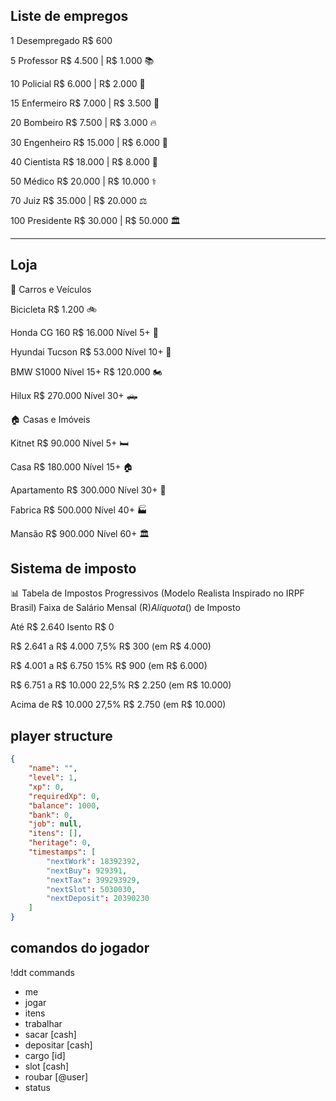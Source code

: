 ## Liste de empregos

1	Desempregado R$ 600	

5	Professor R$ 4.500	| R$ 1.000 📚

10	Policial R$ 6.000 | R$ 2.000 🚓

15	Enfermeiro R$  7.000 | R$ 3.500 💉

20	Bombeiro R$ 7.500 |	R$ 3.000 🔥

30	Engenheiro	R$ 15.000 |	R$ 6.000 📖

40	Cientista R$ 18.000 |	R$ 8.000 🔬

50	Médico 	R$  20.000 |	R$ 10.000 ⚕️

70	Juiz R$ 35.000 |	R$ 20.000 ⚖️

100	Presidente	R$ 30.000 |	R$ 50.000 🏛️


---

## Loja

🚗 Carros e Veículos

Bicicleta R$ 1.200 🚲

Honda CG 160 R$ 16.000	Nível 5+	🛵

Hyundai Tucson	R$ 53.000	Nível 10+	🚗

BMW S1000  Nível 15+ R$ 120.000 🏍️

Hilux R$ 270.000	Nível 30+ 🛻	

🏠 Casas e Imóveis

Kitnet 	R$ 90.000	Nível 5+	🛏️

Casa R$ 180.000	Nível 15+	🏠

Apartamento	R$ 300.000	Nível 30+	🏢

Fabrica R$ 500.000 Nível 40+ 🏭 

Mansão R$ 900.000	Nível 60+	🏛️

## Sistema de imposto

📊 Tabela de Impostos Progressivos (Modelo Realista Inspirado no IRPF Brasil)
Faixa de Salário Mensal (R$)	Alíquota (%)	Exemplo (R$) de Imposto

Até R$ 2.640	Isento	R$ 0

R$ 2.641 a R$ 4.000	7,5%	R$ 300 (em R$ 4.000)

R$ 4.001 a R$ 6.750	15%	R$ 900 (em R$ 6.000)

R$ 6.751 a R$ 10.000	22,5%	R$ 2.250 (em R$ 10.000)

Acima de R$ 10.000	27,5%	R$ 2.750 (em R$ 10.000)

## player structure

```json
{
    "name": "",
    "level": 1,
    "xp": 0,
    "requiredXp": 0, 
    "balance": 1000, 
    "bank": 0,
    "job": null,
    "itens": [],
    "heritage": 0,
    "timestamps": [
        "nextWork": 18392392,
        "nextBuy": 929391,
        "nextTax": 399293929, 
        "nextSlot": 5030030,
        "nextDeposit": 20390230
    ]
}
```

## comandos do jogador 

!ddt commands

- me 
- jogar
- itens
- trabalhar  
- sacar [cash]   
- depositar [cash]   
- cargo [id]
- slot [cash]
- roubar [@user]
- status
